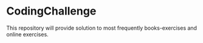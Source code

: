 # CodingChallenge
This repository will provide solution to most frequently books-exercises and online exercises.
